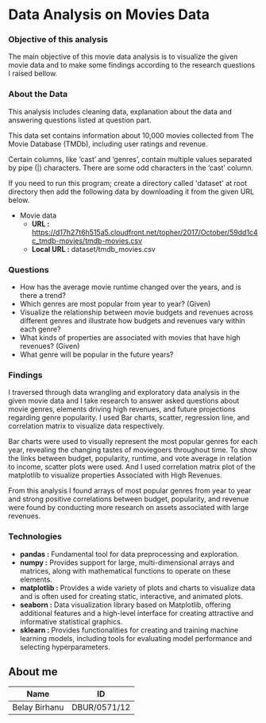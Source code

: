 # Data Analysis on Movies Data

### Objective of this analysis

The main objective of this movie data analysis is to visualize the given movie data and to make some findings according to the research questions I raised bellow.

### About the  Data

This analysis includes cleaning data, explanation about the data and answering questions listed at question part.

This data set contains information about 10,000 movies collected from The Movie Database (TMDb), including user ratings and revenue.

Certain columns, like ‘cast’ and ‘genres’, contain multiple values separated by pipe (|) characters. There are some odd characters in the ‘cast’ column.

If you need to run this program; create a directory called 'dataset' at root directory then add the following data by downloading it from the given URL below.

- Movie data
    - <b>URL :</b> https://d17h27t6h515a5.cloudfront.net/topher/2017/October/59dd1c4c_tmdb-movies/tmdb-movies.csv
    - <b>Local URL :</b> dataset/tmdb_movies.csv
    
### Questions

- How has the average movie runtime changed over the years, and is there a trend?
- Which genres are most popular from year to year? (Given)
- Visualize the relationship between movie budgets and revenues across different genres and illustrate how budgets and revenues vary within each genre?
- What kinds of properties are associated with movies that have high revenues? (Given)
- What genre will be popular in the future years?

### Findings

I traversed through data wrangling and exploratory data analysis in the given movie data and I take research to answer asked questions about movie genres, elements driving high revenues, and future projections regarding genre popularity. 
I used Bar charts, scatter, regression line, and correlation matrix to visualize data respectively.

Bar charts were used to visually represent the most popular genres for each year, revealing the changing tastes of moviegoers throughout time. To show the links between budget, popularity, runtime, and vote average in relation to income, scatter plots were used. And I used correlation matrix plot of the matplotlib to visualize properties Associated with High Revenues.
 
From this analysis I found arrays of most popular genres from year to year and strong positive correlations between budget, popularity, and revenue were found by conducting more research on assets associated with large revenues.

### Technologies

- <b>pandas :</b> Fundamental tool for data preprocessing and exploration.
- <b>numpy :</b> Provides support for large, multi-dimensional arrays and matrices, along with mathematical functions to operate on these elements.
- <b>matplotlib :</b> Provides a wide variety of plots and charts to visualize data and is often used for creating static, interactive, and animated plots. 
- <b>seaborn :</b> Data visualization library based on Matplotlib, offering additional features and a high-level interface for creating attractive and informative statistical graphics.
- <b>sklearn :</b> Provides functionalities for creating and training machine learning models, including tools for evaluating model performance and selecting hyperparameters.

<!-- ## 🌐 Contact me:
[![Portfolio](https://img.shields.io/badge/Portfolio-%232696F1.svg?style=for-the-badge&logo=webflow&logoColor=white)](https://belaybirhanu.netlify.app) 

[![LinkedIn](https://img.shields.io/badge/LinkedIn-%230077B5.svg?logo=linkedin&logoColor=white)](https://linkedin.com/in/belay-birhanu) [![Twitter](https://img.shields.io/badge/Twitter-%231DA1F2.svg?logo=Twitter&logoColor=white)](https://twitter.com/adgehTech) [![Telegram](https://img.shields.io/badge/Telegram-%232CA5E0.svg?logo=telegram&logoColor=white)](https://t.me/adgehTech)  -->

## About me
| Name           | ID              |
| -------------- | --------------- |
| Belay Birhanu  | DBUR/0571/12    |

